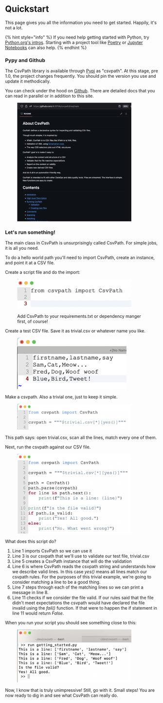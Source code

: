 # Quickstart

This page gives you all the information you need to get started. Happily, it's not a lot.

{% hint style="info" %}
If you need help getting started with Python, try [Python.org's intros](https://www.python.org/about/gettingstarted/). Starting with a project tool like [Poetry](https://python-poetry.org/docs/basic-usage/) or [Jupyter Notebooks](https://jupyter-notebook-beginner-guide.readthedocs.io/en/latest/) can also help.
{% endhint %}

### Pypy and Github

The CsvPath library is available through [Pypi](https://pypi.org/project/csvpath/) as "csvpath". At this stage, pre 1.0, the project changes frequently. You should pin the version you use and update it methodically.&#x20;

You can check under the hood on [Github](https://github.com/dk107dk/csvpath). There are detailed docs that you can read in parallel or in addition to this site.

<div data-full-width="false">

<figure><img src="../.gitbook/assets/github-home.png" alt="" width="375"><figcaption></figcaption></figure>

</div>

### Let's run something!

The main class in CsvPath is unsurprisingly called CsvPath. For simple jobs, it is all you need.

To do a hello world path you'll need to import CsvPath, create an instance, and point it at a CSV file.

Create a script file and do the import:&#x20;

<figure><img src="../.gitbook/assets/import.png" alt="" width="375"><figcaption><p>Add CsvPath to your requirements.txt or dependency manger first, of course!</p></figcaption></figure>

Create a test CSV file. Save it as trivial.csv or whatever name you like.

<figure><img src="../.gitbook/assets/csv.png" alt="" width="359"><figcaption></figcaption></figure>

Make a csvpath. Also a trivial one, just to keep it simple.

<figure><img src="../.gitbook/assets/trivial-csvpath.png" alt="" width="375"><figcaption></figcaption></figure>

This path says: open trivial.csv, scan all the lines, match every one of them.

Next, run the csvpath against our CSV file.

<figure><img src="../.gitbook/assets/getting-started-script2.png" alt="" width="375"><figcaption></figcaption></figure>

What does this script do?

1. Line 1 imports CsvPath so we can use it
2. Line 3 is our csvpath that we'll use to validate our test file, trivial.csv
3. Line 5 creates a CsvPath instance that will do the validation
4. Line 6 is where CsvPath reads the csvpath string and understands how we describe valid lines. In this case _yes()_ means all lines match our csvpath rules. For the purposes of this trivial example, we're going to consider matching a line to be a good thing.&#x20;
5. Line 7 steps through each of the matching lines so we can print a message in line 8.
6. Line 11 checks if we consider the file valid. If our rules said that the file didn't meet expectations the csvpath would have declared the file invalid using the _fail()_ function. If that were to happen the if statement in line 11 would return _False_.

When you run your script you should see something close to this:

<figure><img src="../.gitbook/assets/getting-started-script-run.png" alt="" width="375"><figcaption></figcaption></figure>

Now, I know that is truly unimpressive! Still, go with it. Small steps! You are now ready to dig in and see what CsvPath can really do.&#x20;
